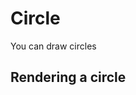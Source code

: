 <script setup>
import Block from '../components/Block.vue'
import { Circle } from '../../src/index'

const circle = (r) => {
    const c = new Circle(r.center, 50)
    r.add(c, {
        strokeStyle: 'red',
        width: 1
    })
}

</script>

# Circle
You can draw circles

## Rendering a circle
<Block :code="circle" />
